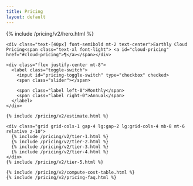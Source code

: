 ```yaml
---
title: Pricing
layout: default
---
```


<link rel="stylesheet" href="/assets/css/subpage.css">

<div class="background-pricing">
  <div class="max-w-7xl mx-auto mt-[70px] px-6 lg:px-10">
    {% include /pricing/v2/hero.html %}

    <div class="text-[40px] font-semibold mt-2 text-center">Earthly Cloud Pricing<span class="text-xl font-light"> <a id="cloud-pricing" href="#cloud-pricing">¶</a></span></div>

    <div class="flex justify-center mt-8">
      <label class="toggle-switch">
        <input id="pricing-toggle-switch" type="checkbox" checked>
        <span class="slider"></span>

        <span class="label left-0">Monthly</span>
        <span class="label right-0">Annual</span>
      </label>
    </div>

    {% include /pricing/v2/estimate.html %}

    <div class="grid grid-cols-1 gap-4 lg:gap-2 lg:grid-cols-4 mb-8 mt-6 relative z-10">
      {% include /pricing/v2/tier-1.html %}
      {% include /pricing/v2/tier-2.html %}
      {% include /pricing/v2/tier-3.html %}
      {% include /pricing/v2/tier-4.html %}
    </div>
    {% include /pricing/v2/tier-5.html %}

    {% include /pricing/v2/compute-cost-table.html %}
    {% include /pricing/v2/pricing-faq.html %}
  </div>
</div>

<script>
  document.addEventListener("DOMContentLoaded", function () {
    var checkbox = document.getElementById("pricing-toggle-switch")
    var sliderInput = document.getElementById("pricing-slider")
    var planPrice = document.getElementById("plan-price")

    checkbox.addEventListener("change", function () {
      if (checkbox.checked) {
        document.getElementById("tier-2-pricing").innerText = 9.17
        document.getElementById("tier-3-pricing").innerText = 29.17
        document.getElementById("tier-4-pricing").innerText = 49.17
      } else {
        document.getElementById("tier-2-pricing").innerText = 11
        document.getElementById("tier-3-pricing").innerText = 35
        document.getElementById("tier-4-pricing").innerText = 59
      }

      if (sliderInput.value == 1) {
        planPrice.innerText = (0).toLocaleString()
      } else if (sliderInput.value <= 5) {
        planPrice.innerText = Number(((checkbox.checked ? 9.17 : 11)* sliderInput.value).toFixed(2)).toLocaleString()
      } else if (sliderInput.value <= 15) {
        planPrice.innerText = Number(((checkbox.checked ? 29.17 : 35)* sliderInput.value).toFixed(2)).toLocaleString()
      } else {
        planPrice.innerText = Number(((checkbox.checked ? 49.17 : 59)* sliderInput.value).toFixed(2)).toLocaleString()
      }
    })
  })
</script>
